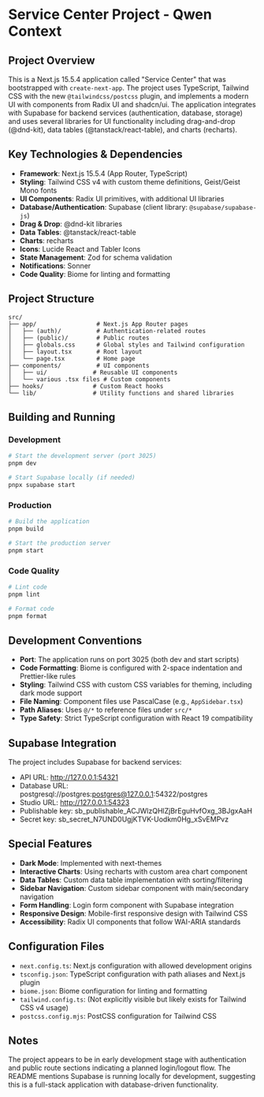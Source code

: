 # Service Center Project - Qwen Context

## Project Overview

This is a Next.js 15.5.4 application called "Service Center" that was bootstrapped with `create-next-app`. The project uses TypeScript, Tailwind CSS with the new `@tailwindcss/postcss` plugin, and implements a modern UI with components from Radix UI and shadcn/ui. The application integrates with Supabase for backend services (authentication, database, storage) and uses several libraries for UI functionality including drag-and-drop (@dnd-kit), data tables (@tanstack/react-table), and charts (recharts).

## Key Technologies & Dependencies

- **Framework**: Next.js 15.5.4 (App Router, TypeScript)
- **Styling**: Tailwind CSS v4 with custom theme definitions, Geist/Geist Mono fonts
- **UI Components**: Radix UI primitives, with additional UI libraries
- **Database/Authentication**: Supabase (client library: `@supabase/supabase-js`)
- **Drag & Drop**: @dnd-kit libraries
- **Data Tables**: @tanstack/react-table
- **Charts**: recharts
- **Icons**: Lucide React and Tabler Icons
- **State Management**: Zod for schema validation
- **Notifications**: Sonner
- **Code Quality**: Biome for linting and formatting

## Project Structure

```
src/
├── app/                 # Next.js App Router pages
│   ├── (auth)/          # Authentication-related routes
│   ├── (public)/        # Public routes
│   ├── globals.css      # Global styles and Tailwind configuration
│   ├── layout.tsx       # Root layout
│   └── page.tsx         # Home page
├── components/          # UI components
│   ├── ui/             # Reusable UI components
│   └── various .tsx files # Custom components
├── hooks/              # Custom React hooks
└── lib/                # Utility functions and shared libraries
```

## Building and Running

### Development
```bash
# Start the development server (port 3025)
pnpm dev

# Start Supabase locally (if needed)
pnpx supabase start
```

### Production
```bash
# Build the application
pnpm build

# Start the production server
pnpm start
```

### Code Quality
```bash
# Lint code
pnpm lint

# Format code
pnpm format
```

## Development Conventions

- **Port**: The application runs on port 3025 (both dev and start scripts)
- **Code Formatting**: Biome is configured with 2-space indentation and Prettier-like rules
- **Styling**: Tailwind CSS with custom CSS variables for theming, including dark mode support
- **File Naming**: Component files use PascalCase (e.g., `AppSidebar.tsx`)
- **Path Aliases**: Uses `@/*` to reference files under `src/*`
- **Type Safety**: Strict TypeScript configuration with React 19 compatibility

## Supabase Integration

The project includes Supabase for backend services:
- API URL: http://127.0.0.1:54321
- Database URL: postgresql://postgres:postgres@127.0.0.1:54322/postgres
- Studio URL: http://127.0.0.1:54323
- Publishable key: sb_publishable_ACJWlzQHlZjBrEguHvfOxg_3BJgxAaH
- Secret key: sb_secret_N7UND0UgjKTVK-Uodkm0Hg_xSvEMPvz

## Special Features

- **Dark Mode**: Implemented with next-themes
- **Interactive Charts**: Using recharts with custom area chart component
- **Data Tables**: Custom data table implementation with sorting/filtering
- **Sidebar Navigation**: Custom sidebar component with main/secondary navigation
- **Form Handling**: Login form component with Supabase integration
- **Responsive Design**: Mobile-first responsive design with Tailwind CSS
- **Accessibility**: Radix UI components that follow WAI-ARIA standards

## Configuration Files

- `next.config.ts`: Next.js configuration with allowed development origins
- `tsconfig.json`: TypeScript configuration with path aliases and Next.js plugin
- `biome.json`: Biome configuration for linting and formatting
- `tailwind.config.ts`: (Not explicitly visible but likely exists for Tailwind CSS v4 usage)
- `postcss.config.mjs`: PostCSS configuration for Tailwind CSS

## Notes

The project appears to be in early development stage with authentication and public route sections indicating a planned login/logout flow. The README mentions Supabase is running locally for development, suggesting this is a full-stack application with database-driven functionality.